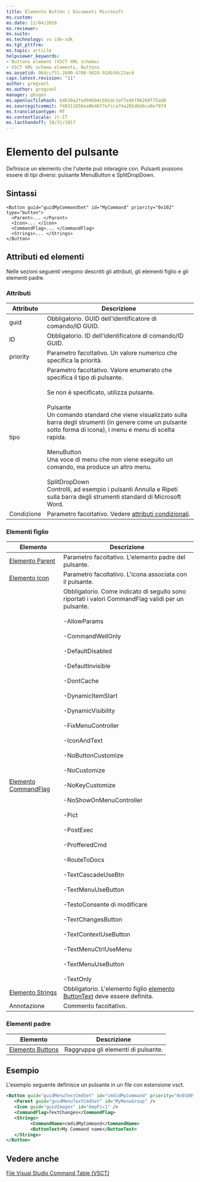```yaml
---
title: Elemento Button | Documenti Microsoft
ms.custom: 
ms.date: 11/04/2016
ms.reviewer: 
ms.suite: 
ms.technology: vs-ide-sdk
ms.tgt_pltfrm: 
ms.topic: article
helpviewer_keywords:
- Buttons element (VSCT XML schema)
- VSCT XML schema elements, Buttons
ms.assetid: 96dccf51-2b00-4700-9d28-924b34c21ecd
caps.latest.revision: "11"
author: gregvanl
ms.author: gregvanl
manager: ghogen
ms.openlocfilehash: bd630a2fed94604cb91dc3af7e46f96269f75ad0
ms.sourcegitcommit: f40311056ea0b4677efcca74a285dbb0ce0e7974
ms.translationtype: MT
ms.contentlocale: it-IT
ms.lasthandoff: 10/31/2017
---
```

# <a name="button-element"></a>Elemento del pulsante
Definisce un elemento che l'utente può interagire con. Pulsanti possono essere di tipi diversi: pulsante MenuButton e SplitDropDown.  
  
## <a name="syntax"></a>Sintassi  
  
```  
<Button guid="guidMyCommandSet" id="MyCommand" priority="0x102" type="button">  
  <Parent>... </Parent>  
  <Icon>... </Icon>  
  <CommandFlag>... </CommandFlag>  
  <Strings>... </Strings>  
</Button>  
```  
  
## <a name="attributes-and-elements"></a>Attributi ed elementi  
 Nelle sezioni seguenti vengono descritti gli attributi, gli elementi figlio e gli elementi padre.  
  
### <a name="attributes"></a>Attributi  
  
|Attributo|Descrizione|  
|---------------|-----------------|  
|guid|Obbligatorio. GUID dell'identificatore di comando/ID GUID.|  
|ID|Obbligatorio. ID dell'identificatore di comando/ID GUID.|  
|priority|Parametro facoltativo. Un valore numerico che specifica la priorità.|  
|tipo|Parametro facoltativo. Valore enumerato che specifica il tipo di pulsante.<br /><br /> Se non è specificato, utilizza pulsante.<br /><br /> Pulsante<br /> Un comando standard che viene visualizzato sulla barra degli strumenti (in genere come un pulsante sotto forma di icona), i menu e menu di scelta rapida.<br /><br /> MenuButton<br /> Una voce di menu che non viene eseguito un comando, ma produce un altro menu.<br /><br /> SplitDropDown<br /> Controlli, ad esempio i pulsanti Annulla e Ripeti sulla barra degli strumenti standard di Microsoft Word.|  
|Condizione|Parametro facoltativo. Vedere [attributi condizionali](../extensibility/vsct-xml-schema-conditional-attributes.md).|  
  
### <a name="child-elements"></a>Elementi figlio  
  
|Elemento|Descrizione|  
|-------------|-----------------|  
|[Elemento Parent](../extensibility/parent-element.md)|Parametro facoltativo. L'elemento padre del pulsante.|  
|[Elemento Icon](../extensibility/icon-element.md)|Parametro facoltativo. L'icona associata con il pulsante.|  
|[Elemento CommandFlag](../extensibility/command-flag-element.md)|Obbligatorio. Come indicato di seguito sono riportati i valori CommandFlag validi per un pulsante.<br /><br /> -AllowParams<br /><br /> -CommandWellOnly<br /><br /> -DefaultDisabled<br /><br /> -DefaultInvisible<br /><br /> -DontCache<br /><br /> -DynamicItemStart<br /><br /> -DynamicVisibility<br /><br /> -FixMenuController<br /><br /> -IconAndText<br /><br /> -NoButtonCustomize<br /><br /> -NoCustomize<br /><br /> -NoKeyCustomize<br /><br /> -NoShowOnMenuController<br /><br /> -Pict<br /><br /> -PostExec<br /><br /> -ProfferedCmd<br /><br /> -RouteToDocs<br /><br /> -TextCascadeUseBtn<br /><br /> -TextMenuUseButton<br /><br /> -TestoConsente di modificare<br /><br /> -TextChangesButton<br /><br /> -TextContextUseButton<br /><br /> -TextMenuCtrlUseMenu<br /><br /> -TextMenuUseButton<br /><br /> -TextOnly|  
|[Elemento Strings](../extensibility/strings-element.md)|Obbligatorio. L'elemento figlio [elemento ButtonText](../extensibility/buttontext-element.md) deve essere definita.|  
|Annotazione|Commento facoltativo.|  
  
### <a name="parent-elements"></a>Elementi padre  
  
|Elemento|Descrizione|  
|-------------|-----------------|  
|[Elemento Buttons](../extensibility/buttons-element.md)|Raggruppa gli elementi di pulsante.|  
  
## <a name="example"></a>Esempio  
 L'esempio seguente definisce un pulsante in un file con estensione vsct.  

 ```xml
<Button guid="guidMenuTextCmdSet" id="cmdidMyCommand" priority="0x0100" type="Button">
    <Parent guid="guidMenuTextCmdSet" id="MyMenuGroup" />
    <Icon guid="guidImages" id="bmpPic1" />
    <CommandFlag>TextChanges</CommandFlag>
    <Strings>
          <CommandName>cmdidMyCommand</CommandName>
          <ButtonText>My Command name</ButtonText>
    </Strings>
</Button>
 ```
 
## <a name="see-also"></a>Vedere anche  
 [File Visual Studio Command Table (VSCT)](../extensibility/internals/visual-studio-command-table-dot-vsct-files.md)